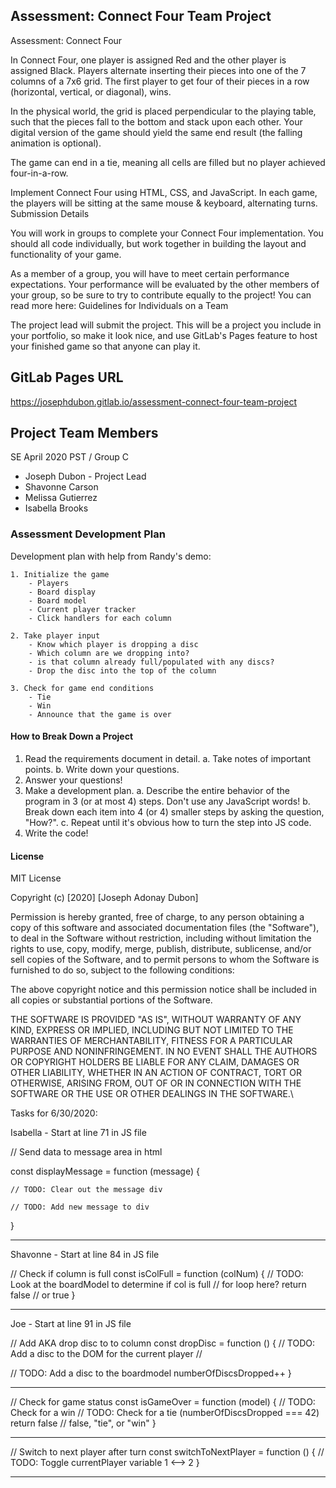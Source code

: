 ## Assessment: Connect Four Team Project
Assessment: Connect Four

In Connect Four, one player is assigned Red and the other player is assigned Black. Players alternate inserting their pieces into one of the 7 columns of a 7x6 grid. The first player to get four of their pieces in a row (horizontal, vertical, or diagonal), wins.

In the physical world, the grid is placed perpendicular to the playing table, such that the pieces fall to the bottom and stack upon each other. Your digital version of the game should yield the same end result (the falling animation is optional).

The game can end in a tie, meaning all cells are filled but no player achieved four-in-a-row.

Implement Connect Four using HTML, CSS, and JavaScript. In each game, the players will be sitting at the same mouse & keyboard, alternating turns.
Submission Details

You will work in groups to complete your Connect Four implementation. You should all code individually, but work together in building the layout and functionality of your game.

As a member of a group, you will have to meet certain performance expectations. Your performance will be evaluated by the other members of your group, so be sure to try to contribute equally to the project! You can read more here: Guidelines for Individuals on a Team

The project lead will submit the project. This will be a project you include in your portfolio, so make it look nice, and use GitLab's Pages feature to host your finished game so that anyone can play it.

## GitLab Pages URL
https://josephdubon.gitlab.io/assessment-connect-four-team-project

## Project Team Members
SE April 2020 PST / Group C

- Joseph Dubon - Project Lead
- Shavonne Carson
- Melissa Gutierrez
- Isabella Brooks

### Assessment Development Plan
Development plan with help from Randy's demo:

    1. Initialize the game
        - Players
        - Board display
        - Board model
        - Current player tracker
        - Click handlers for each column

    2. Take player input
        - Know which player is dropping a disc
        - Which column are we dropping into?
        - is that column already full/populated with any discs?
        - Drop the disc into the top of the column

    3. Check for game end conditions
        - Tie
        - Win
        - Announce that the game is over

#### How to Break Down a Project
1. Read the requirements document in detail.
	a. Take notes of important points.
	b. Write down your questions.
2. Answer your questions!
3. Make a development plan.
	a. Describe the entire behavior of the program in 3 (or at most 4) steps. Don't use any JavaScript words!
	b. Break down each item into 4 (or 4) smaller steps by asking the question, "How?".
	c. Repeat until it's obvious how to turn the step into JS code.
4. Write the code!

#### License
MIT License

Copyright (c) [2020] [Joseph Adonay Dubon]

Permission is hereby granted, free of charge, to any person obtaining a copy
of this software and associated documentation files (the "Software"), to deal
in the Software without restriction, including without limitation the rights
to use, copy, modify, merge, publish, distribute, sublicense, and/or sell
copies of the Software, and to permit persons to whom the Software is
furnished to do so, subject to the following conditions:

The above copyright notice and this permission notice shall be included in all
copies or substantial portions of the Software.

THE SOFTWARE IS PROVIDED "AS IS", WITHOUT WARRANTY OF ANY KIND, EXPRESS OR
IMPLIED, INCLUDING BUT NOT LIMITED TO THE WARRANTIES OF MERCHANTABILITY,
FITNESS FOR A PARTICULAR PURPOSE AND NONINFRINGEMENT. IN NO EVENT SHALL THE
AUTHORS OR COPYRIGHT HOLDERS BE LIABLE FOR ANY CLAIM, DAMAGES OR OTHER
LIABILITY, WHETHER IN AN ACTION OF CONTRACT, TORT OR OTHERWISE, ARISING FROM,
OUT OF OR IN CONNECTION WITH THE SOFTWARE OR THE USE OR OTHER DEALINGS IN THE
SOFTWARE.\




Tasks for 6/30/2020:

Isabella - Start at line 71 in JS file

// Send data to message area in html

const displayMessage = function (message) {

    // TODO: Clear out the message div

    // TODO: Add new message to div

}

---

Shavonne - Start at line 84 in JS file

// Check if column is full
const isColFull = function (colNum) {
    // TODO: Look at the boardModel to determine if col is full
    // for loop here?
    return false // or true
}

-------

Joe - Start at line 91 in JS file

// Add AKA drop disc to to column
const dropDisc = function () {
    // TODO: Add a disc to the DOM for the current player
    // <div class="disc red"></div>
    // TODO: Add a disc to the boardmodel
    numberOfDiscsDropped++
}

-------

// Check for game status
const isGameOver = function (model) {
    // TODO: Check for a win
    // TODO: Check for a tie (numberOfDiscsDropped === 42)
    return false // false, "tie", or "win"
}

------

// Switch to next player after turn
const switchToNextPlayer = function () {
    // TODO: Toggle currentPlayer variable 1 <--> 2
}

-------

